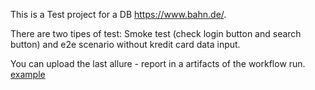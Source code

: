 This is a Test project for a DB https://www.bahn.de/. 

There are two tipes of test: 
Smoke test (check login button and search button) and e2e scenario without kredit card data input.

You can upload the last allure - report in a artifacts of the workflow run. [example](https://github.com/Leontievna/UIAutomationDB/actions/runs/8326656130)
